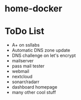 # home-docker
# ToDo List
* A+ on ssllabs
* Automatic DNS zone update
* DNS challenge on let's encrypt
* mailserver
* pass mail tester
* webmail
* nextcloud
* sonarr/radarr
* dashboard homepage
* many other cool stuff